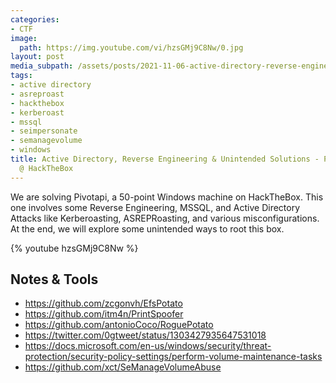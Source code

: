 ```yaml
---
categories:
- CTF
image:
  path: https://img.youtube.com/vi/hzsGMj9C8Nw/0.jpg
layout: post
media_subpath: /assets/posts/2021-11-06-active-directory-reverse-engineering-unintended-solutions-pivotapi-hackthebox
tags:
- active directory
- asreproast
- hackthebox
- kerberoast
- mssql
- seimpersonate
- semanagevolume
- windows
title: Active Directory, Reverse Engineering & Unintended Solutions - Pivotapi
  @ HackTheBox
---
```


We are solving Pivotapi, a 50-point Windows machine on HackTheBox. This one involves some Reverse Engineering, MSSQL, and Active Directory Attacks like Kerberoasting, ASREPRoasting, and various misconfigurations. At the end, we will explore some unintended ways to root this box.

{% youtube hzsGMj9C8Nw %}

## Notes & Tools

- <https://github.com/zcgonvh/EfsPotato>
- <https://github.com/itm4n/PrintSpoofer>
- <https://github.com/antonioCoco/RoguePotato>
- <https://twitter.com/0gtweet/status/1303427935647531018>
- <https://docs.microsoft.com/en-us/windows/security/threat-protection/security-policy-settings/perform-volume-maintenance-tasks>
- <https://github.com/xct/SeManageVolumeAbuse>
